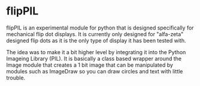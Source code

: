 # flipPIL

flipPIL is an experimental module for python that is designed specifically for mechanical flip dot displays. It is currently only designed for "alfa-zeta" designed flip dots as it is the only type of display it has been tested with.

The idea was to make it a bit higher level by integrating it into the Python Imageing Library (PIL). It is basically a class based wrapper around the Image module that creates a 1 bit image that can be manipulated by modules such as ImageDraw so you can draw circles and text with little trouble.
